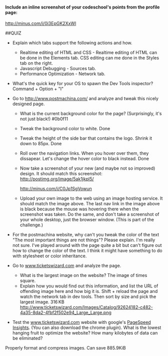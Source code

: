 #### Include an inline screenshot of your codeschool's points from the profile page:

  http://minus.com/i/0i3EpGK2XxWl

<!-- Modify the Markdown to include your answers. Don't delete the questions! -->

##QUIZ
* Explain which tabs support the following actions and how.
  * Realtime editing of HTML and CSS - Realtime editing of HTML can be done in the Elements tab. CSS editing can me done in the Styles tab on the right. 
  * Javascript Debugging - Sources tab.
  * Performance Optimization - Network tab.

* What's the quick key for your OS to spawn the Dev Tools inspector?
  Command + Option + "I"

* Go to http://www.postmachina.com/ and analyze and tweak this nicely designed page.
  * What is the current background color for the page?  (Surprisingly, it's not just black!)
    #0b0f11
  * Tweak the background color to white.
    Done
  * Tweak the height of the side bar that contains the logo.  Shrink it down to 85px.
    Done
  * Roll over the navigation links.  When you hover over them, they dissapear.  Let's change the hover color to black instead.
    Done
  * Now take a screenshot of your new (and maybe not so improved) design.  It should match this screenshot: http://postimg.org/image/5ak1jkpl5/

    http://minus.com/i/C0Jp1SgVowun
  * Upload your own image to the web using an image hosting service.  It should match the image above. The last nav link in the image above is black because the mouse was hovering there when the screenshot was taken. Do the same, and don't take a screenshot of your whole desktop, just the browser window. (This is part of the challenge.)

* For the postmachina website, why can't you tweak the color of the text "The most important things are not things"?  Please explain.
  I'm really not sure. I've played around with the page quite a bit but can't figure out how to change the color of the text. I think it might have something to do with stylesheet or color inheritance.

* Go to www.ticketswizard.com and analyze the page.  
  * What is the largest image on the website? 
  The image of times square.
  * Explain how you would find out this information, and list the URL of offending image here and how big it is.
  Shift + reload the page and watch the network tab in dev tools. Then sort by size and pick the largest image.
  316 KB
  http://www.ticketswizard.com/Images/Catalog/92624182-c482-4a35-8da2-4fbf2f502e94_Large_Large.png

* Test the www.ticketswizard.com website with google's [PageSpeed Insights](http://www.ticketswizard.com/).  (You can also download the chrome plugin).  What is the lowest hanging fruit to optimize the website?  How many kilobytes of data can be eliminated?

Properly format and compress images. Can save 885.9KiB
